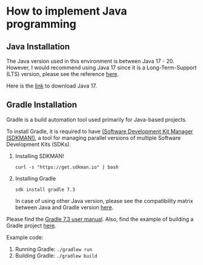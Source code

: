 # How to implement Java programming

## Java Installation

The Java version used in this environment is between Java 17 - 20.
However, I would recommend using Java 17 since it is a Long-Term-Support (LTS) version, please see the reference [here](https://www.oracle.com/java/technologies/java-se-support-roadmap.html).

Here is the [link](https://www.oracle.com/java/technologies/javase/jdk17-archive-downloads.html) to download Java 17.

## Gradle Installation

Gradle is a build automation tool used primarily for Java-based projects.

To install Gradle, it is required to have [(Software Development Kit Manager (SDKMAN!)](https://sdkman.io/), a tool for managing parallel versions of multiple Software Development Kits (SDKs).

1. Installing SDKMAN!
    
    `curl -s "https://get.sdkman.io" | bash`

2. Installing Gradle

    `sdk install gradle 7.3`

    In case of using other Java version, please see the compatibility matrix between Java and Gradle version [here](https://docs.gradle.org/current/userguide/compatibility.html).


Please find the [Gradle 7.3 user manual](https://docs.gradle.org/7.3.3/userguide/userguide.html). Also, find the example of building a Gradle project [here](https://docs.gradle.org/current/samples/sample_building_java_applications.html).

Example code:

1. Running Gradle: `./gradlew run`
2. Building Gradle: `./gradlew build`

